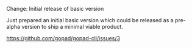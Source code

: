 Change: Initial release of basic version

Just prepared an initial basic version which could be released as a pre-alpha
version to ship a minimal viable product.

https://github.com/gopad/gopad-cli/issues/3
